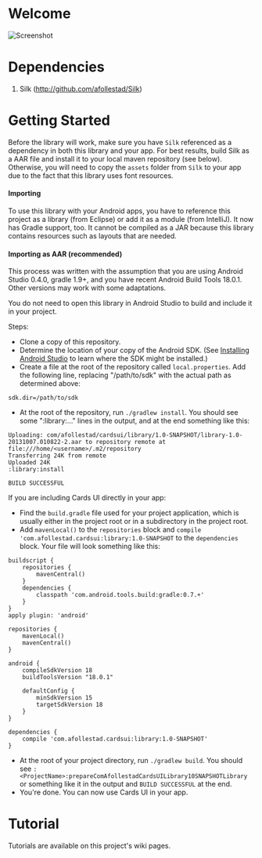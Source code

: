 Welcome
=============

![Screenshot](https://raw.github.com/afollestad/Cards-UI/master/images/device-2013-08-15-121417_framed.png)

Dependencies
=============
1. Silk (http://github.com/afollestad/Silk)

Getting Started
=============
Before the library will work, make sure you have `Silk` referenced as a dependency in both this library and your app. For best results, build Silk as a AAR file and install it to your local maven repository (see below).
Otherwise, you will need to copy the `assets` folder from `Silk` to your app due to the fact that this library uses font resources.

#### Importing

To use this library with your Android apps, you have to reference this project as a library (from Eclipse) or add it as a module (from IntelliJ). It now has Gradle support, too. It cannot be compiled as a JAR because this library contains resources such as layouts that are needed.

#### Importing as AAR (recommended)

This process was written with the assumption that you are using Android Studio 0.4.0, gradle 1.9+, and you have recent Android Build Tools 18.0.1. Other versions may work with some adaptations.

You do not need to open this library in Android Studio to build and include it in your project.

Steps:
* Clone a copy of this repository.
* Determine the location of your copy of the Android SDK. (See [Installing Android Studio](http://developer.android.com/sdk/installing/studio.html) to learn where the SDK might be installed.)
* Create a file at the root of the repository called `local.properties`. Add the following line, replacing "/path/to/sdk" with the actual path as determined above:

```
sdk.dir=/path/to/sdk
```
* At the root of the repository, run `./gradlew install`. You should see some ":library:..." lines in the output, and at the end something like this:

```
Uploading: com/afollestad/cardsui/library/1.0-SNAPSHOT/library-1.0-20131007.010822-2.aar to repository remote at file:///home/<username>/.m2/repository
Transferring 24K from remote
Uploaded 24K
:library:install

BUILD SUCCESSFUL
```

If you are including Cards UI directly in your app:
* Find the `build.gradle` file used for your project application, which is usually either in the project root or in a subdirectory in the project root.
* Add `mavenLocal()` to the `repositories` block and `compile 'com.afollestad.cardsui:library:1.0-SNAPSHOT` to the `dependencies` block. Your file will look something like this:

```
buildscript {
    repositories {
        mavenCentral()
    }
    dependencies {
        classpath 'com.android.tools.build:gradle:0.7.+'
    }
}
apply plugin: 'android'

repositories {
    mavenLocal()
    mavenCentral()
}

android {
    compileSdkVersion 18
    buildToolsVersion "18.0.1"

    defaultConfig {
        minSdkVersion 15
        targetSdkVersion 18
    }
}

dependencies {
	compile 'com.afollestad.cardsui:library:1.0-SNAPSHOT'
}

```
* At the root of your project directory, run `./gradlew build`. You should see `:<ProjectName>:prepareComAfollestadCardsUILibrary10SNAPSHOTLibrary` or something like it in the output and `BUILD SUCCESSFUL` at the end.
* You're done. You can now use Cards UI in your app.

Tutorial
============
Tutorials are available on this project's wiki pages.
